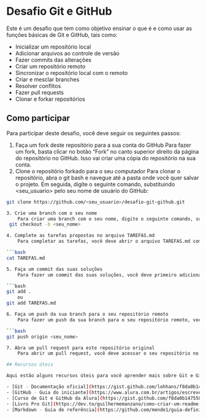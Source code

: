 # Desafio Git e GitHub

Este é um desafio que tem como objetivo ensinar o que é e como usar as funções básicas de Git e GitHub, tais como:

- Inicializar um repositório local
- Adicionar arquivos ao controle de versão
- Fazer commits das alterações
- Criar um repositório remoto
- Sincronizar o repositório local com o remoto
- Criar e mesclar branches
- Resolver conflitos
- Fazer pull requests
- Clonar e forkar repositórios

## Como participar

Para participar deste desafio, você deve seguir os seguintes passos:

1. Faça um fork deste repositório para a sua conta do GitHub
    Para fazer um fork, basta clicar no botão “Fork” no canto superior direito da página do repositório no GitHub. Isso vai criar uma cópia do repositório na sua conta.
2. Clone o repositório forkado para o seu computador
    Para clonar o repositório, abra o git bash e navegue até a pasta onde você quer salvar o projeto. Em seguida, digite o seguinte comando, substituindo <seu_usuario> pelo seu nome de usuário do GitHub:

```bash
git clone https://github.com/<seu_usuario>/desafio-git-github.git

3. Crie uma branch com o seu nome
    Para criar uma branch com o seu nome, digite o seguinte comando, substituindo <seu_nome> pelo seu nome:
 git checkout -b <seu_nome>

4. Complete as tarefas propostas no arquivo TAREFAS.md
    Para completar as tarefas, você deve abrir o arquivo TAREFAS.md com o seu editor de texto preferido e seguir as instruções. Você pode usar o comando `cat` para ver o conteúdo do arquivo no terminal:

```bash
cat TAREFAS.md

5. Faça um commit das suas soluções
    Para fazer um commit das suas soluções, você deve primeiro adicionar os arquivos modificados ao stage com o comando `git add`. Você pode adicionar todos os arquivos de uma vez com o ponto (.) ou especificar os nomes dos arquivos que você quer adicionar. Por exemplo:

```bash
git add .
    ou
git add TAREFAS.md

6. Faça um push da sua branch para o seu repositório remoto
    Para fazer um push da sua branch para o seu repositório remoto, você deve usar o comando `git push` com o nome do seu repositório remoto (geralmente `origin`) e o nome da sua branch. Por exemplo:

```bash
git push origin <seu_nome>

7. Abra um pull request para este repositório original
    Para abrir um pull request, você deve acessar o seu repositório no GitHub e clicar no botão "Compare & pull request" que vai aparecer na página principal. Isso vai abrir uma página onde você pode revisar as suas alterações e escrever um título e uma descrição para o seu pull request. Depois de preencher essas informações, clique no botão "Create pull request" para enviar o seu pedido de mesclagem para o repositório original.

## Recursos úteis

Aqui estão alguns recursos úteis para você aprender mais sobre Git e GitHub:

- [Git - Documentação oficial](https://gist.github.com/lohhans/f8da0b147550df3f96914d3797e9fb89)
- [GitHub - Guia do iniciante](https://www.alura.com.br/artigos/escrever-bom-readme)
- [Curso de Git e GitHub da Alura](https://gist.github.com/f8da0b147550df3f96914d3797e9fb89)
- [Livro Pro Git](https://dev.to/guilhermemanzano/como-criar-um-readme-md-para-o-github-do-jeito-certo-2lgg)
- [Markdown - Guia de referência](https://github.com/mende1/guia-definitivo-de-markdown)